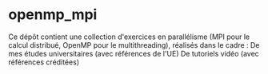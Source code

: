 # openmp_mpi
Ce dépôt contient une collection d'exercices en parallélisme (MPI pour le calcul distribué, OpenMP pour le multithreading), réalisés dans le cadre :
De mes études universitaires (avec références de l'UE)
De tutoriels vidéo (avec références créditées)

